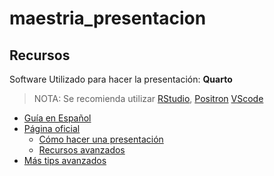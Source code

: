 # maestria_presentacion

## Recursos

Software Utilizado para hacer la presentación: **Quarto**
> NOTA: Se recomienda utilizar [RStudio](https://posit.co/download/rstudio-desktop/), [Positron](https://positron.posit.co/) [VScode](https://code.visualstudio.com/)
  - [Guía en Español](https://estadisticaun.github.io/ManualQuarto/Presentaciones.html)
  - [Página oficial](https://quarto.org/)
    - [Cómo hacer una presentación](https://quarto.org/docs/presentations/revealjs/)
    - [Recursos avanzados](https://quarto.org/docs/presentations/revealjs/advanced.html)
  - [Más tips avanzados](https://www.avonture.be/blog/quarto-revealjs-tips/)
